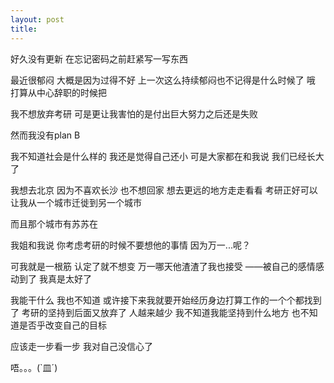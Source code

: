 ```yaml
---
layout: post
title: 
---
```


好久没有更新 在忘记密码之前赶紧写一写东西

最近很郁闷 大概是因为过得不好 上一次这么持续郁闷也不记得是什么时候了 哦 打算从中心辞职的时候把

我不想放弃考研 可是更让我害怕的是付出巨大努力之后还是失败 

然而我没有plan B 

我不知道社会是什么样的 我还是觉得自己还小 可是大家都在和我说 我们已经长大了

我想去北京 因为不喜欢长沙 也不想回家 想去更远的地方走走看看 考研正好可以让我从一个城市迁徙到另一个城市

而且那个城市有苏苏在

我姐和我说 你考虑考研的时候不要想他的事情 因为万一...呢？

可我就是一根筋 认定了就不想变 万一哪天他渣渣了我也接受 ——被自己的感情感动到了 我真是太好了 

我能干什么 我也不知道 或许接下来我就要开始经历身边打算工作的一个个都找到了 考研的坚持到后面又放弃了 人越来越少 我不知道我能坚持到什么地方 也不知道是否乎改变自己的目标

应该走一步看一步 我对自己没信心了

唔。。。(`皿´)  
